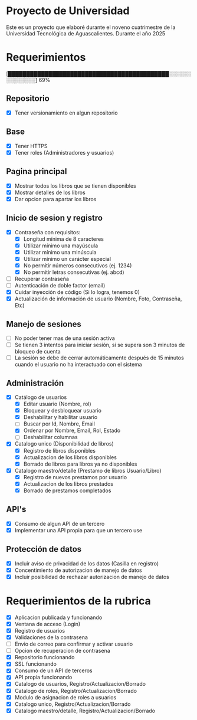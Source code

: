 # Proyecto de Universidad

Este es un proyecto que elaboré durante el noveno cuatrimestre de la Universidad Tecnológica de Aguascalientes. Durante el año 2025

# Requerimientos

[████████████████████████████████████████████░░░░░░░░░░░░░░] 69%

## Repositorio

- [x] Tener versionamiento en algun repositorio

## Base

- [x] Tener HTTPS
- [x] Tener roles (Administradores y usuarios)

## Pagina principal

- [x] Mostrar todos los libros que se tienen disponibles
- [x] Mostrar detalles de los libros
- [x] Dar opcion para apartar los libros

## Inicio de sesion y registro

- [x] Contraseña con requisitos:
  - [x] Longitud mínima de 8 caracteres
  - [x] Utilizar mínimo una mayúscula
  - [x] Utilizar mínimo una minúscula
  - [x] Utilizar mínimo un carácter especial
  - [x] No permitir números consecutivos (ej. 1234)
  - [x] No permitir letras consecutivas (ej. abcd)
- [ ] Recuperar contraseña
- [ ] Autenticación de doble factor (email)
- [x] Cuidar inyección de código (Si lo logra, tenemos 0)
- [x] Actualización de información de usuario (Nombre, Foto, Contraseña, Etc)

## Manejo de sesiones

- [ ] No poder tener mas de una sesión activa
- [ ] Se tienen 3 intentos para iniciar sesión, si se supera son 3 minutos de bloqueo de cuenta
- [ ] La sesión se debe de cerrar automáticamente después de 15 minutos cuando el usuario no ha interactuado con el sistema

## Administración

- [x] Catálogo de usuarios
  - [x] Editar usuario (Nombre, rol)
  - [x] Bloquear y desbloquear usuario
  - [x] Deshabilitar y habilitar usuario
  - [ ] Buscar por Id, Nombre, Email
  - [x] Ordenar por Nombre, Email, Rol, Estado
  - [ ] Deshabilitar columnas
- [x] Catalogo unico (Disponibilidad de libros)
  - [x] Registro de libros disponibles
  - [x] Actualizacion de los libros disponibles
  - [x] Borrado de libros para libros ya no disponibles
- [x] Catalogo maestro/detalle (Prestamo de libros Usuario/Libro)
  - [x] Registro de nuevos prestamos por usuario
  - [x] Actualizacion de los libros prestados
  - [x] Borrado de prestamos completados

## API's

- [x] Consumo de algun API de un tercero
- [x] Implementar una API propia para que un tercero use

## Protección de datos

- [x] Incluir aviso de privacidad de los datos (Casilla en registro)
- [x] Concentimiento de autorizacion de manejo de datos
- [x] Incluir posibilidad de rechazar autorizacion de manejo de datos

# Requerimientos de la rubrica

- [x] Aplicacion publicada y funcionando
- [x] Ventana de acceso (Login)
- [x] Registro de usuarios
- [x] Validaciones de la contrasena
- [ ] Envio de correo para confirmar y activar usuario
- [ ] Opcion de recuperacion de contrasena
- [x] Repositorio funcionando
- [x] SSL funcionando
- [x] Consumo de un API de terceros
- [x] API propia funcionando
- [x] Catalogo de usuarios, Registro/Actualizacion/Borrado
- [x] Catalogo de roles, Registro/Actualizacion/Borrado
- [x] Modulo de asignacion de roles a usuarios
- [x] Catalogo unico, Registro/Actualizacion/Borrado
- [x] Catalogo maestro/detalle, Registro/Actualizacion/Borrado
